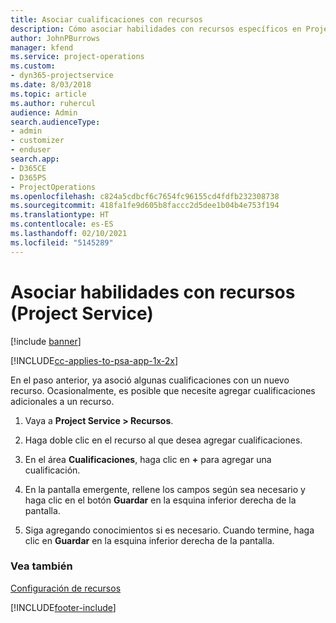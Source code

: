 ```yaml
---
title: Asociar cualificaciones con recursos
description: Cómo asociar habilidades con recursos específicos en Project Service
author: JohnPBurrows
manager: kfend
ms.service: project-operations
ms.custom:
- dyn365-projectservice
ms.date: 8/03/2018
ms.topic: article
ms.author: ruhercul
audience: Admin
search.audienceType:
- admin
- customizer
- enduser
search.app:
- D365CE
- D365PS
- ProjectOperations
ms.openlocfilehash: c824a5cdbcf6c7654fc96155cd4fdfb232308738
ms.sourcegitcommit: 418fa1fe9d605b8faccc2d5dee1b04b4e753f194
ms.translationtype: HT
ms.contentlocale: es-ES
ms.lasthandoff: 02/10/2021
ms.locfileid: "5145289"
---
```

# <a name="associate-skills-with-resources-project-service"></a>Asociar habilidades con recursos (Project Service)

[!include [banner](../includes/psa-now-project-operations.md)]

[!INCLUDE[cc-applies-to-psa-app-1x-2x](../includes/cc-applies-to-psa-app-1x-2x.md)]

En el paso anterior, ya asoció algunas cualificaciones con un nuevo recurso. Ocasionalmente, es posible que necesite agregar cualificaciones adicionales a un recurso.  
  
1.  Vaya a **Project Service > Recursos**.  
  
2.  Haga doble clic en el recurso al que desea agregar cualificaciones.  
  
3.  En el área **Cualificaciones**, haga clic en **+** para agregar una cualificación.  
  
4.  En la pantalla emergente, rellene los campos según sea necesario y haga clic en el botón **Guardar** en la esquina inferior derecha de la pantalla.  
  
5.  Siga agregando conocimientos si es necesario. Cuando termine, haga clic en **Guardar** en la esquina inferior derecha de la pantalla.  
  
### <a name="see-also"></a>Vea también  
 [Configuración de recursos](../psa/set-up-resources.md)


[!INCLUDE[footer-include](../includes/footer-banner.md)]